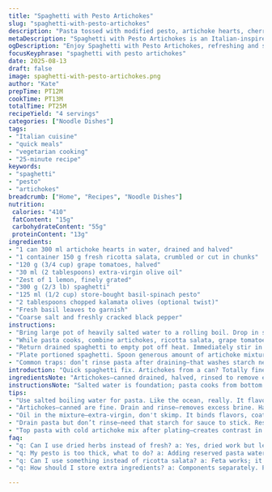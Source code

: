 ```yaml
---
title: "Spaghetti with Pesto Artichokes"
slug: "spaghetti-with-pesto-artichokes"
description: "Pasta tossed with modified pesto, artichoke hearts, cherry tomatoes, and bocconcini. Cooked al dente, then combined with a punchy lemon zest and olive oil mix. Quick, about 25 minutes total. Swaps include ricotta salata for bocconcini and a twist of chopped kalamata olives for depth. Maintains vegetarian profile, no eggs or nuts. Uses visual cues to nail pasta doneness and tells why oil and zest matter. Hands-on approach highlighting texture, aroma, and timing over strict minutes."
metaDescription: "Spaghetti with Pesto Artichokes is an Italian-inspired dish combining vibrant flavors. Quick to make, satisfying, superbly balanced."
ogDescription: "Enjoy Spaghetti with Pesto Artichokes, refreshing and savory. A quick meal with rich textures and bright flavors, perfect for any night."
focusKeyphrase: "spaghetti with pesto artichokes"
date: 2025-08-13
draft: false
image: spaghetti-with-pesto-artichokes.png
author: "Kate"
prepTime: PT12M
cookTime: PT13M
totalTime: PT25M
recipeYield: "4 servings"
categories: ["Noodle Dishes"]
tags:
- "Italian cuisine"
- "quick meals"
- "vegetarian cooking"
- "25-minute recipe"
keywords:
- "spaghetti"
- "pesto"
- "artichokes"
breadcrumb: ["Home", "Recipes", "Noodle Dishes"]
nutrition: 
 calories: "410"
 fatContent: "15g"
 carbohydrateContent: "55g"
 proteinContent: "13g"
ingredients:
- "1 can 300 ml artichoke hearts in water, drained and halved"
- "1 container 150 g fresh ricotta salata, crumbled or cut in chunks"
- "120 g (3/4 cup) grape tomatoes, halved"
- "30 ml (2 tablespoons) extra-virgin olive oil"
- "Zest of 1 lemon, finely grated"
- "300 g (2/3 lb) spaghetti"
- "125 ml (1/2 cup) store-bought basil-spinach pesto"
- "2 tablespoons chopped kalamata olives (optional twist)"
- "Fresh basil leaves to garnish"
- "Coarse salt and freshly cracked black pepper"
instructions:
- "Bring large pot of heavily salted water to a rolling boil. Drop in spaghetti. Stir occasionally to prevent sticking. Watch for firm but pliable texture—al dente. Bite-test starting at 8 minutes. It should yield slightly under pressure, not mushy. Drain pasta but reserve 60 ml pasta water before discarding."
- "While pasta cooks, combine artichokes, ricotta salata, grape tomatoes, olive oil, lemon zest, and chopped kalamata olives in a medium bowl. Season with coarse salt and freshly ground black pepper. Toss gently to avoid bruising tomatoes. The oil binds flavors; lemon zest lifts everything bright."
- "Return drained spaghetti to empty pot off heat. Immediately stir in pesto and 2 tablespoons reserved pasta water to loosen. Adjust texture with more water if needed. Uniform coating is key. Taste. Add salt or pepper. Heat gently if cool, but don’t overdo—pesto burns easily and bitterness develops."
- "Plate portioned spaghetti. Spoon generous amount of artichoke mixture over top. Scatter fresh basil leaves. The contrast between hot pasta and cool topping is intentional, adds freshness and texture. Serve promptly. If leftover, store components separately to avoid soggy pasta."
- "Common traps: don’t rinse pasta after draining—that washes starch needed for sauce adhesion. If pesto seems thick or oily, adding pasta water prevents slick, spotty saucing. Olives add punch but are optional—sub roasted pine nuts for crunch if preferred. Ricotta salata brings a salty tang without overwhelming melt, good alternative to bocconcini."
introduction: "Quick spaghetti fix. Artichokes from a can? Totally fine when rinsed well and halved for bite. Balanced with salty ricotta salata instead of bocconcini—avoids sogginess when mixed cold. Pesto store-bought to save time, but add fresh lemon zest and olive oil to punch it up—brightens and balances richness. Grape tomatoes for sweet acidity, halved for bursts of juice. Kalamata olives chopped fine add briny counterpoint, optional but worth a shot. Pasta cooked al dente, the most critical step here. Salt water like the sea to flavor pasta from within. After draining save some water—a chef’s trick—to loosen sauces and avoid clumps. Tossing pasta with pesto off heat preserves fresh herb flavor and texture. The topping served cool over warm pasta brings contrast. Basil leaves torn on top for aroma and visual pop. Four servings, fast and accessible but done right."
ingredientsNote: "Artichokes—canned drained, halved, rinsed to remove excess brine. Ricotta salata stands in for bocconcini offering firmness and salty punch without excess moisture. Grape tomatoes peeled if too waxy or large, halving releases juice and bright acidity. Olive oil essential for flavor and sheen, choose extra-virgin for better aroma. Lemon zest must be fresh, grated finely to avoid bitter pith, provides brightness that cuts richness of cheese and pesto. Spaghetti, classic long pasta; substitute fettuccine or linguine with similar cooking times. Pesto, either made fresh or store-bought; adding spinach to basil extends volume and mellows flavor. Kalamata olives a twist, chopped small so they don't dominate. Fresh basil torn, added last; emphasizes freshness and herbaceous aroma. Salt generously for pasta water and seasoning; pepper freshly cracked enhances savory layers."
instructionsNote: "Salted water is foundation; pasta cooks from bottom up, stirring keeps strands separate. Test bite at 7-9 min not by watch but feel: firm, slight resistance. Drain but don’t rinse—retain starch that binds sauce. Keep about 2 tablespoons pasta water to adjust sauce thickness; a watery pesto means bad adhesion. Pasta moved off heat to avoid overcooking when mixing with pesto. Overheating pesto kills vibrant color and flavor, makes sauce bitter. Toss gently but thoroughly, ensuring pasta coated evenly. Serve pasta hot but topping cool, a textural game—soft warm spaghetti, chewy artichokes, creamy cheese, juicy tart tomatoes. Use fresh basil after plating, not before, to avoid wilting. Leftovers: store components separately, reheat pasta with splash of water, topping cold, to keep integrity. Avoid soggy pasta by minimal oil after draining; risk of greasy residue if too much. Olive oil coats pasta to prevent clumping only lightly."
tips:
- "Use salted boiling water for pasta. Like the ocean, really. It flavors the pasta from inside. Stir often to prevent sticking. Watch for al dente—firm yet flexible enough to bite. Time isn’t everything—feel counts."
- "Artichokes—canned are fine. Drain and rinse—removes excess brine. Halve for nice bites. Ricotta salata instead of bocconcini—keeps firmness in salads, avoids sogginess. Chopped kalamata olives add depth but optional. Taste first before you decide."
- "Oil in the mixture—extra-virgin, don't skimp. It binds flavors, coats pasta well. Lemon zest brightens the dish. Grate finely; bitter pith ruins freshness. Keep it light, toss pasta gently with pesto off heat, avoid bitterness."
- "Drain pasta but don’t rinse—need that starch for sauce to stick. Reserve some water, about 60 ml—use to adjust consistency if pesto is too thick. Toss while warm but avoid heating pesto back up. Preserve that fresh flavor."
- "Top pasta with cold artichoke mix after plating—creates contrast in temperature. Soft pasta with chewy artichokes; fresh basil adds aroma. No wilting from heat—texture matters. Leftovers? Store cold toppings separately from pasta."
faq:
- "q: Can I use dried herbs instead of fresh? a: Yes, dried work but less flavor potency. Adjust quantity—use about 1/3 dried to fresh, if needed."
- "q: My pesto is too thick, what to do? a: Adding reserved pasta water helps. Just a tablespoon at a time until it’s right."
- "q: Can I use something instead of ricotta salata? a: Feta works; it’s salty too. Or just skip cheese if desired. Look for similar texture."
- "q: How should I store extra ingredients? a: Components separately. Pasta cold, artichokes in fridge. Reheat with a splash of water to avoid greasiness."

---
```

